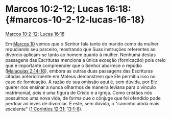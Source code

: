 # Marcos 10:2-12; Lucas 16:18: {#marcos-10-2-12-lucas-16-18}

[Marcos 10:2-12](http://bibliaonline.com.br/acf/mc/10/2-12); [Lucas 16:18](http://bibliaonline.com.br/acf/lc/16/18)

Em [Marcos 10](http://bibliaonline.com.br/acf/mc/10) vemos que o Senhor fala tanto do marido como da mulher repudiando seu parceiro, mostrando que Suas instruções referentes ao divórcio aplicam-se tanto ao homem quanto à mulher. Nenhuma destas passagens das Escrituras menciona a única exceção (fornicação) pois creio que é importante compreender que o Senhor aborrece o repúdio ([Malaquias 2:14-16](http://bibliaonline.com.br/acf/ml/2/14-16)), embora as outras duas passagens das Escrituras citadas anteriormente em Mateus demonstrem que Ele permitiu isso no caso de fornicação. A razão de sua omissão aqui é, sem dúvida, por Ele querer nos ensinar a nunca olharmos de maneira leviana para o vínculo matrimonial, pois é uma figura de Cristo e a igreja. Como cristãos nós possuímos uma nova vida, de forma que o cônjuge que foi ofendido pode perdoar ao invés de divorciar. É este, sem dúvida, o &quot;caminho ainda mais excelente&quot; ([1 Coríntios 12:31](http://bibliaonline.com.br/acf/1co/12/31); [13:1-8](http://bibliaonline.com.br/acf/1co/13/1-8)).